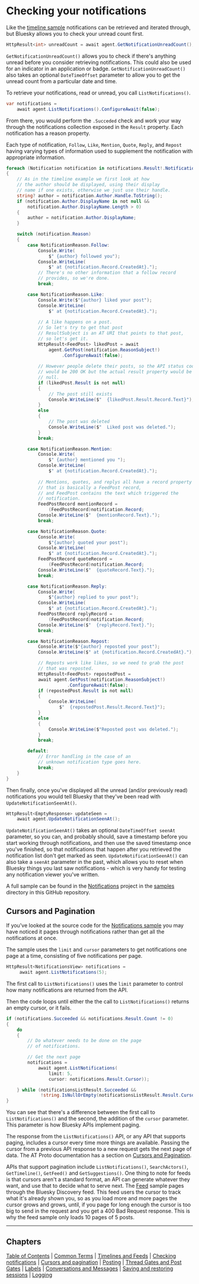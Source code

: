 # <a name="checkingNotifications">Checking your notifications</a>

Like the [timeline sample](timeline.md) notifications can be retrieved and iterated through, but Bluesky allows you to check your unread count first.

```c#
HttpResult<int> unreadCount = await agent.GetNotificationUnreadCount();
```

`GetNotificationUnreadCount()` allows you to check if there's anything unread before you consider retrieving notifications. This could also be used for an indicator in an application or badge. `GetNotificationUnreadCount()` also takes an optional `DateTimeOffset` parameter to allow you to get the unread count from a particular date and time.

To retrieve your notifications, read or unread, you call `ListNotifications()`.

```c#
var notifications = 
    await agent.ListNotifications().ConfigureAwait(false);
```

From there, you would perform the `.Succeded` check and work your way through the notifications collection exposed in the `Result` property. Each notification has a reason property. 

Each type of notification, `Follow`, `Like`, `Mention`, `Quote`, `Reply`, and `Repost` having varying types of information used to supplement the notification with appropriate information.

```c#
foreach (Notification notification in notifications.Result!.Notifications)
{
    // As in the timeline example we first look at how
    // the author should be displayed, using their display
    // name if one exists, otherwise we just use their handle.
    string? author = notification.Author.Handle.ToString();
    if (notification.Author.DisplayName is not null && 
        notification.Author.DisplayName.Length > 0)
    {
        author = notification.Author.DisplayName;
    }

    switch (notification.Reason)
    {
        case NotificationReason.Follow:
            Console.Write(
                $" {author} followed you");
            Console.WriteLine(
                $" at {notification.Record.CreatedAt}.");
            // There's no other information that a follow record 
            // provides, so we're done.
            break;

        case NotificationReason.Like:
            Console.Write($"{author} liked your post");
            Console.WriteLine(
                $" at {notification.Record.CreatedAt}.");
            
            // A like happens on a post. 
            // So let's try to get that post
            // ResultSubject is an AT URI that points to that post,
            // so let's get it.
            HttpResult<FeedPost> likedPost = await 
                agent.GetPost(notification.ReasonSubject!)
                     .ConfigureAwait(false);
            
            // However people delete their posts, so the API status code
            // would be 200 OK but the actual result property would be 
            // null.
            if (likedPost.Result is not null)
            {
                // The post still exists
                Console.WriteLine($"  {likedPost.Result.Record.Text}");
            }
            else
            {
                // The post was deleted
                Console.WriteLine($"  Liked post was deleted.");
            }
            break;

        case NotificationReason.Mention:
            Console.Write(
                $" {author} mentioned you ");
            Console.WriteLine(
                $" at {notification.Record.CreatedAt}.");
            
            // Mentions, quotes, and replys all have a record property
            // that is basically a FeedPost record, 
            // and FeedPost contains the text which triggered the
            // notification.            
            FeedPostRecord mentionRecord = 
                (FeedPostRecord)notification.Record;
            Console.WriteLine($"  {mentionRecord.Text}.");
            break;

        case NotificationReason.Quote:
            Console.Write(
                $"{author} quoted your post");
            Console.WriteLine(
                $" at {notification.Record.CreatedAt}.");
            FeedPostRecord quoteRecord = 
                (FeedPostRecord)notification.Record;
            Console.WriteLine($"  {quoteRecord.Text}.");
            break;

        case NotificationReason.Reply:
            Console.Write(
                $"{author} replied to your post");
            Console.WriteLine(
                $" at {notification.Record.CreatedAt}.");
            FeedPostRecord replyRecord = 
                (FeedPostRecord)notification.Record;
            Console.WriteLine($"  {replyRecord.Text}.");
            break;

        case NotificationReason.Repost:
            Console.Write($"{author} reposted your post");
            Console.WriteLine($" at {notification.Record.CreatedAt}.");

            // Reposts work like likes, so we need to grab the post
            // that was reposted.
            HttpResult<FeedPost> repostedPost = 
            await agent.GetPost(notification.ReasonSubject!)
                       .ConfigureAwait(false);
            if (repostedPost.Result is not null)
            {
                Console.WriteLine(
                    $"  {repostedPost.Result.Record.Text}");
            }
            else
            {
                Console.WriteLine($"Reposted post was deleted.");
            }
            break;

        default:
            // Error handling in the case of an 
            // unknown notification type goes here.
            break;
    }
}
```

Then finally, once you've displayed all the unread (and/or previously read) notifications you would tell Bluesky that they've been read with `UpdateNotificationSeenAt()`.

```c#
HttpResult<EmptyResponse> updateSeen = 
    await agent.UpdateNotificationSeenAt();
```

`UpdateNotificationSeenAt()` takes an optional `DateTimeOffset seenAt` parameter, so you can, and probably should, save a timestamp before you start working through notifications, and then use the saved timestamp once you've finished, so that notifications that happen after you retrieved the notification list don't get marked as seen. `UpdateNotificationSeenAt()` can also take a `seenAt` parameter in the past, which allows you to reset when Bluesky things you last saw notifications - which is very handy for testing any notification viewer you've written.

A full sample can be found in the [Notifications](https://github.com/blowdart/idunno.atproto/tree/main/samples/Samples.Notifications) project in the [samples](https://github.com/blowdart/idunno.atproto/tree/main/samples) directory in this GitHub repository.

## <a name=cursorsPagination>Cursors and Pagination</a>

If you've looked at the source code for the [Notifications sample](https://github.com/blowdart/idunno.atproto/tree/main/samples/Samples.Notifications)  you may have noticed it pages through notifications rather than get all the notifications at once.

The sample uses the `limit` and `cursor` parameters to get notifications one page at a time, consisting of five notifications per page.

```c#
HttpResult<NotificationsView> notifications = 
     await agent.ListNotifications(5);
```

The first call to `ListNotifications()` uses the `limit` parameter to control how many notifications are returned from the API.

Then the code loops until either the the call to `ListNotifications()` returns an empty cursor, or it fails.

```c#
if (notifications.Succeeded && notifications.Result.Count != 0)
{
    do
    {
        // Do whatever needs to be done on the page
        // of notifications.

        // Get the next page
        notifications = 
            await agent.ListNotifications(
                limit: 5, 
                cursor: notifications.Result.Cursor));

    } while (notificationsListResult.Succeeded &&
             !string.IsNullOrEmpty(notificationsListResult.Result.Cursor))
}
```

You can see that there's a difference between the first call to `ListNotifications()` and the second, the addition of the `cursor` parameter.
This parameter is how Bluesky APIs implement paging.

The response from the `ListNotifications()` API, or any API that supports paging, includes a cursor every time more things are available.
Passing the cursor from a previous API response to a new request gets the next page of data.
The AT Proto documentation has a section on [Cursors and Pagination](https://atproto.com/specs/xrpc#cursors-and-pagination).

APIs that support pagination include `ListNotifications()`, `SearchActors()`, `GetTimeline()`, `GetFeed()` and `GetSuggestions()`.
One thing to note for feeds is that cursors aren't a standard format, an API can generate whatever they want, and use that to
decide what to serve next. The [Feed](https://github.com/blowdart/idunno.atproto/tree/main/samples/Samples.Feed) sample pages
through the Bluesky Discovery feed. This feed users the cursor to track what it's already shown you, so as you load more and more pages the
cursor grows and grows, until, if you page for long enough the cursor is too big to send in the request and you get a 400 Bad Request response.
This is why the feed sample only loads 10 pages of 5 posts.

---

## Chapters

[Table of Contents](readme.md) | [Common Terms](commonTerms.md) | [Timelines and Feeds](timeline.md) | [Checking notifications](notifications.md#checkingNotifications) | [Cursors and pagination](cursorsAndPagination.md) | [Posting](posting.md#posting) | [Thread Gates and Post Gates](threadGatesAndPostGates.md) | [Labels](labels.md) | [Conversations and Messages](conversationsAndMessages.md) | [Saving and restoring sessions](savingAndRestoringAuthentication.md) | [Logging](logging.md)

